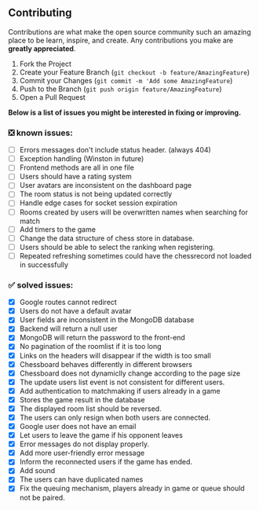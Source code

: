 ## Contributing

Contributions are what make the open source community such an amazing place to be learn, inspire, and create. Any contributions you make are **greatly appreciated**.

1. Fork the Project
2. Create your Feature Branch (`git checkout -b feature/AmazingFeature`)
3. Commit your Changes (`git commit -m 'Add some AmazingFeature`)
4. Push to the Branch (`git push origin feature/AmazingFeature`)
5. Open a Pull Request

**Below is a list of issues you might be interested in fixing or improving.**

### ❎ known issues:
- [ ] Errors messages don't include status header. (always 404) 
- [ ] Exception handling (Winston in future)
- [ ] Frontend methods are all in one file
- [ ] Users should have a rating system
- [ ] User avatars are inconsistent on the dashboard page 
- [ ] The room status is not being updated correctly
- [ ] Handle edge cases for socket session expiration
- [ ] Rooms created by users will be overwritten names when searching for match
- [ ] Add timers to the game
- [ ] Change the data structure of chess store in database.
- [ ] Users should be able to select the ranking when registering.
- [ ] Repeated refreshing sometimes could have the chessrecord not loaded in successfully

### ✅ solved issues: 
- [x] Google routes cannot redirect
- [x] Users do not have a default avatar
- [x] User fields are inconsistent in the MongoDB database
- [x] Backend will return a null user
- [x] MongoDB will return the password to the front-end
- [x] No pagination of the roomlist if it is too long
- [x] Links on the headers will disappear if the width is too small
- [x] Chessboard behaves differently in different browsers
- [x] Chessboard does not dynamiclly change according to the page size
- [x] The update users list event is not consistent for different users.
- [x] Add authentication to matchmaking if users already in a game
- [x] Stores the game result in the database
- [x] The displayed room list should be reversed.
- [x] The users can only resign when both users are connected.
- [x] Google user does not have an email
- [x] Let users to leave the game if his opponent leaves
- [x] Error messages do not display properly.
- [x] Add more user-friendly error message
- [x] Inform the reconnected users if the game has ended.
- [x] Add sound
- [x] The users can have duplicated names
- [x] Fix the queuing mechanism, players already in game or queue should not be paired.